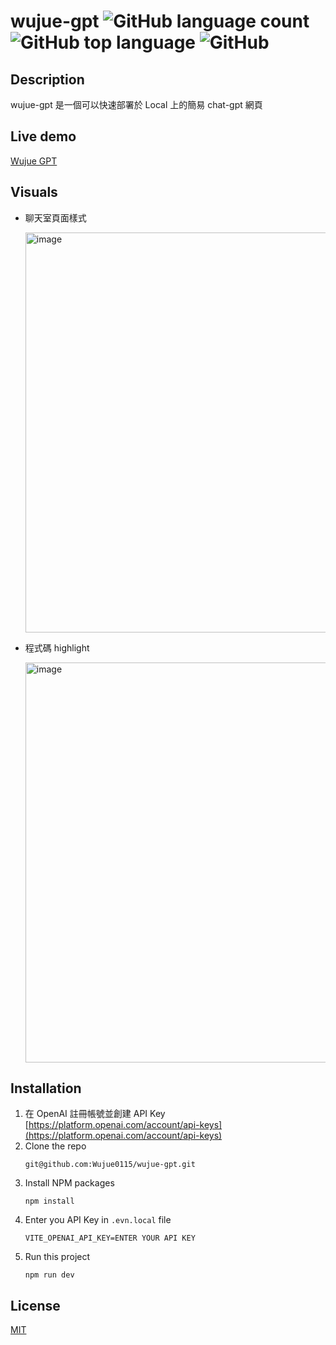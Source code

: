 # wujue-gpt ![GitHub language count](https://img.shields.io/github/languages/count/wujue0115/wujue-gpt) ![GitHub top language](https://img.shields.io/github/languages/top/wujue0115/wujue-gpt) ![GitHub](https://img.shields.io/github/license/wujue0115/wujue-gpt?label=license)

## Description
wujue-gpt 是一個可以快速部署於 Local 上的簡易 chat-gpt 網頁

## Live demo
[Wujue GPT](https://wujue0115.github.io/wujue-gpt/#/)

## Visuals
- 聊天室頁面樣式

  <img width="640" alt="image" src="https://user-images.githubusercontent.com/56119287/226506253-cfe33736-c565-4d4f-a4ac-185f7058c477.png">

- 程式碼 highlight

  <img width="640" alt="image" src="https://user-images.githubusercontent.com/56119287/226507131-09dcd5de-1a0c-40ee-bfa2-783630bbe7aa.gif">

## Installation

1. 在 OpenAI 註冊帳號並創建 API Key [https://platform.openai.com/account/api-keys](https://platform.openai.com/account/api-keys)
2. Clone the repo
    ```
    git@github.com:Wujue0115/wujue-gpt.git
    ```
3. Install NPM packages
    ```
    npm install
    ```
4. Enter you API Key in `.evn.local` file
    ```
    VITE_OPENAI_API_KEY=ENTER YOUR API KEY
    ```
5. Run this project
    ```
    npm run dev
    ```
## License
[MIT](https://github.com/Wujue0115/wujue-gpt/blob/main/license)
